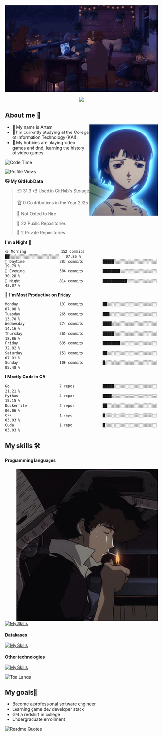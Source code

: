 <div align="center">
  <p>
    <img src="assets/lo-fi.gif">
  </p>
  <p>
    <img src="https://readme-typing-svg.herokuapp.com?color=%2336BCF7&lines=Welcome-to-my-profile&center=true&width=380&height=50&duration=4000&pause=1000">
  </p>
</div>

<div>
  <h2>About me 🚀</h2>
   <div align="center">
    <img src="assets/lain2.gif" align="right" height="300px">
  </div>
  <ul>
    <li>👨 My name is Artem</li>
    <li>🌱 I'm currently studying at the College of Information Technology (KAI).</li>
    <li>👾 My hobbies are playing video games and dnd, learning the history of video games </li>
  </ul>
</div>


<!--START_SECTION:waka-->
![Code Time](http://img.shields.io/badge/Code%20Time-238%20hrs%2017%20mins-blue)

![Profile Views](http://img.shields.io/badge/Profile%20Views-0-blue)

**🐱 My GitHub Data** 

> 📦 31.3 kB Used in GitHub's Storage 
 > 
> 🏆 0 Contributions in the Year 2025
 > 
> 🚫 Not Opted to Hire
 > 
> 📜 22 Public Repositories 
 > 
> 🔑 2 Private Repositories 
 > 
**I'm a Night 🦉** 

```text
🌞 Morning                152 commits         ██░░░░░░░░░░░░░░░░░░░░░░░   07.86 % 
🌆 Daytime                383 commits         █████░░░░░░░░░░░░░░░░░░░░   19.79 % 
🌃 Evening                586 commits         ████████░░░░░░░░░░░░░░░░░   30.28 % 
🌙 Night                  814 commits         ███████████░░░░░░░░░░░░░░   42.07 % 
```
📅 **I'm Most Productive on Friday** 

```text
Monday                   137 commits         ██░░░░░░░░░░░░░░░░░░░░░░░   07.08 % 
Tuesday                  265 commits         ███░░░░░░░░░░░░░░░░░░░░░░   13.70 % 
Wednesday                274 commits         ████░░░░░░░░░░░░░░░░░░░░░   14.16 % 
Thursday                 365 commits         █████░░░░░░░░░░░░░░░░░░░░   18.86 % 
Friday                   635 commits         ████████░░░░░░░░░░░░░░░░░   32.82 % 
Saturday                 153 commits         ██░░░░░░░░░░░░░░░░░░░░░░░   07.91 % 
Sunday                   106 commits         █░░░░░░░░░░░░░░░░░░░░░░░░   05.48 % 
```


**I Mostly Code in C#** 

```text
Go                       7 repos             █████░░░░░░░░░░░░░░░░░░░░   21.21 % 
Python                   5 repos             ████░░░░░░░░░░░░░░░░░░░░░   15.15 % 
Dockerfile               2 repos             ██░░░░░░░░░░░░░░░░░░░░░░░   06.06 % 
C++                      1 repo              █░░░░░░░░░░░░░░░░░░░░░░░░   03.03 % 
Cuda                     1 repo              █░░░░░░░░░░░░░░░░░░░░░░░░   03.03 % 
```




<!--END_SECTION:waka-->

## My skills 🛠️
#### Programming languages
<div align="center">
  <img src="assets/bebop_smoke.gif" align="right" height="500px">
</div>


[![My Skills](https://skillicons.dev/icons?i=go,cs,python)](https://skillicons.dev)
#### Databases
[![My Skills](https://skillicons.dev/icons?i=mysql,mongodb,postgres)](https://skillicons.dev)
#### Other technologies
[![My Skills](https://skillicons.dev/icons?i=unity,docker,git,wasm,githubactions,kafka)](https://skillicons.dev)

![Top Langs](https://github-readme-stats.vercel.app/api/top-langs/?username=nifle3&layout=compact&theme=nord)


## My goals🚀
- Become a professional software engineer
- Learning game dev developer stack
- Get a redshirt in college
- Undergraduate enrollment

![Readme Quotes](https://quotes-github-readme.vercel.app/api?type=horizontal&theme=nord) 
